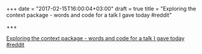 +++
date = "2017-02-15T16:00:04+03:00"
draft = true
title = "Exploring the context package - words and code for a talk I gave today  #reddit"

+++

<p><a href="https://t.co/lMpdfcjTFW">Exploring the context package - words and code for a talk I gave today  #reddit</a></p>
